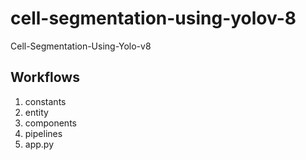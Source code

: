 # cell-segmentation-using-yolov-8
Cell-Segmentation-Using-Yolo-v8


## Workflows

1. constants
2. entity
3. components
4. pipelines
5. app.py

